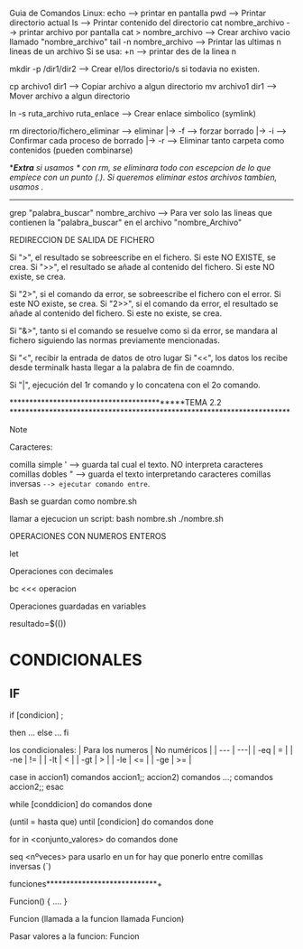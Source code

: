 Guia de Comandos Linux:
echo --> printar en pantalla
pwd --> Printar directorio actual
ls --> Printar contenido del directorio
cat nombre_archivo --> printar archivo por pantalla
cat > nombre_archivo --> Crear archivo vacio llamado "nombre_archivo"
tail -n nombre_archivo --> Printar las ultimas n lineas de un archivo
  Si se usa: +n --> printar des de la linea n

mkdir -p /dir1/dir2 --> Crear el/los directorio/s si todavia no existen.

cp archivo1 dir1 --> Copiar archivo a algun directorio
mv archivo1 dir1 --> Mover archivo a algun directorio

ln -s ruta_archivo ruta_enlace --> Crear enlace simbolico (symlink)

rm <opcion> directorio/fichero_eliminar --> eliminar
  <opcion>
   |-> -f --> forzar borrado
   |-> -i --> Confirmar cada proceso de borrado
   |-> -r --> Eliminar tanto carpeta como contenidos
      (pueden combinarse)

*********Extra*******
si usamos * con rm, se eliminara todo con escepcion de lo que empiece con un punto (.). Si queremos eliminar estos archivos tambien, usamos .*
*************************

grep "palabra_buscar" nombre_archivo --> Para ver solo las lineas que contienen la "palabra_buscar" en el archivo "nombre_Archivo"



REDIRECCION DE SALIDA DE FICHERO

Si ">", el resultado se sobreescribe en el fichero. Si este NO EXISTE, se crea.
Si ">>", el resultado se añade al contenido del fichero. Si este NO existe, se crea.

Si "2>", si el comando da error, se sobreescribe el fichero con el error. Si este NO existe, se crea.
Si "2>>", si el comando da error, el resultado se añade al contenido del fichero. Si este no existe, se crea.

Si "&>", tanto si el comando se resuelve como si da error, se mandara al fichero siguiendo las normas previamente mencionadas.

Si "<", recibir la entrada de datos de otro lugar
Si "<<", los datos los recibe desde terminalk hasta llegar a la palabra de fin de coamndo.

Si "|", ejecución del 1r comando y lo concatena con el 2o comando.

*******************************************TEMA 2.2 ***********************************************************************
> [!NOTE]
> Caracteres:

comilla simple ' --> guarda tal cual el texto. NO interpreta caracteres
comillas dobles " --> guarda el texto interpretando caracteres
comillas inversas ` --> ejecutar comando entre `.

Bash se guardan como nombre.sh

llamar a ejecucion un script:
bash nombre.sh
./nombre.sh


OPERACIONES CON NUMEROS ENTEROS

let <operacion>

Operaciones con decimales

bc <<< operacion

Operaciones guardadas en variables

resultado=$((<operacion>))


# CONDICIONALES

## IF

if [condicion] ;

then
	...
else
	...
fi


los condicionales:
| Para los numeros | No numéricos |
| --- | ---|
| -eq |	= |
| -ne | != |
| -lt | < |
| -gt | > |
| -le | <= |
| -ge |	>= |



case <variable> in
accion1)
	comandos accion1;;
accion2)
	comandos ...;
	comandos accion2;;
esac



while [conddicion]
do
	comandos
done

(until = hasta que)
until [condicion]
do
	comandos
done

for <variable> in <conjunto_valores>
do
	comandos
done



seq <empezar> <salto> <nºveces>
para usarlo en un for hay que ponerlo entre comillas inversas (`)





funciones****************************+

Funcion()
{
	....
}


Funcion (llamada a la funcion llamada Funcion)


Pasar valores a la funcion:
Funcion <valor1> <valor2>
